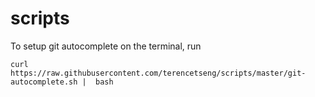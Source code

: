 scripts
=======
To setup git autocomplete on the terminal, run

```curl https://raw.githubusercontent.com/terencetseng/scripts/master/git-autocomplete.sh |  bash```
